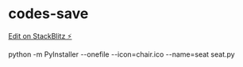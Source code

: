 # codes-save

[Edit on StackBlitz ⚡️](https://stackblitz.com/edit/codes-save)

python -m PyInstaller --onefile --icon=chair.ico --name=seat seat.py 